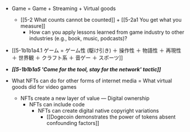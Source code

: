 - Game = Game + Streaming + Virtual goods
	- [[5-2 What counts cannot be counted]] + [[5-2a1 You get what you measure]]
		- How can you apply lessons learned from game industry to other industries (e.g., book, music, podcasts)?

- [[5-1b1b1a4.1 ゲーム = ゲーム性 (駆け引き) ＋ 操作性 ＋ 物語性 ＋ 再現性 ＋ 世界観 ＋ クラフト系 ＋ 音ゲー ＋ スポーツ]]
- ***[[5-1b1b1a5 'Come for the tool, stay for the network' tactic]]***

- What NFTs can do for other forms of internet media = What virtual goods did for video games
	- NFTs create a new layer of value — Digital ownership
		- NFTs can include code
			- NFTs can create digital native copyright variations
				- [[Dogecoin demonstrates the power of tokens absent confounding factors]]